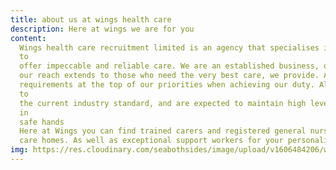 ```yaml
---
title: about us at wings health care
description: Here at wings we are for you
content:
  Wings health care recruitment limited is an agency that specialises in recruiting qualified and competent members
  to
  offer impeccable and reliable care. We are an established business, operating in the north east of England, though
  our reach extends to those who need the very best care, we provide. At wings we put honest care and personal
  requirements at the top of our priorities when achieving our duty. All the members of the Wings team are trained
  to
  the current industry standard, and are expected to maintain high levels of ability so you can rest assured you’re
  in
  safe hands
  Here at Wings you can find trained carers and registered general nurses ready for short term or long term work in
  care homes. As well as exceptional support workers for your personalised one to one care.
img: https://res.cloudinary.com/seabothsides/image/upload/v1606484206/wingsBheki/about_dysnpa.svg
---
```

